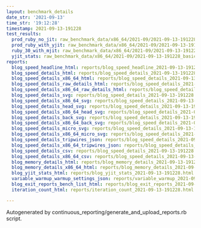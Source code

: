 ```yaml
---
layout: benchmark_details
date_str: '2021-09-13'
time_str: '19:12:28'
timestamp: 2021-09-13-191228
test_results:
  prod_ruby_no_jit: raw_benchmark_data/x86_64/2021-09/2021-09-13-191228_basic_benchmark_prod_ruby_no_jit.json
  prod_ruby_with_yjit: raw_benchmark_data/x86_64/2021-09/2021-09-13-191228_basic_benchmark_prod_ruby_with_yjit.json
  ruby_30_with_mjit: raw_benchmark_data/x86_64/2021-09/2021-09-13-191228_basic_benchmark_ruby_30_with_mjit.json
  yjit_stats: raw_benchmark_data/x86_64/2021-09/2021-09-13-191228_basic_benchmark_yjit_stats.json
reports:
  blog_speed_headline_html: reports/blog_speed_headline_2021-09-13-191228.html
  blog_speed_details_html: reports/blog_speed_details_2021-09-13-191228.html
  blog_speed_details_x86_64_html: reports/blog_speed_details_2021-09-13-191228.x86_64.html
  blog_speed_details_raw_details_html: reports/blog_speed_details_2021-09-13-191228.raw_details.html
  blog_speed_details_x86_64_raw_details_html: reports/blog_speed_details_2021-09-13-191228.x86_64.raw_details.html
  blog_speed_details_svg: reports/blog_speed_details_2021-09-13-191228.svg
  blog_speed_details_x86_64_svg: reports/blog_speed_details_2021-09-13-191228.x86_64.svg
  blog_speed_details_head_svg: reports/blog_speed_details_2021-09-13-191228.head.svg
  blog_speed_details_x86_64_head_svg: reports/blog_speed_details_2021-09-13-191228.x86_64.head.svg
  blog_speed_details_back_svg: reports/blog_speed_details_2021-09-13-191228.back.svg
  blog_speed_details_x86_64_back_svg: reports/blog_speed_details_2021-09-13-191228.x86_64.back.svg
  blog_speed_details_micro_svg: reports/blog_speed_details_2021-09-13-191228.micro.svg
  blog_speed_details_x86_64_micro_svg: reports/blog_speed_details_2021-09-13-191228.x86_64.micro.svg
  blog_speed_details_tripwires_json: reports/blog_speed_details_2021-09-13-191228.tripwires.json
  blog_speed_details_x86_64_tripwires_json: reports/blog_speed_details_2021-09-13-191228.x86_64.tripwires.json
  blog_speed_details_csv: reports/blog_speed_details_2021-09-13-191228.csv
  blog_speed_details_x86_64_csv: reports/blog_speed_details_2021-09-13-191228.x86_64.csv
  blog_memory_details_html: reports/blog_memory_details_2021-09-13-191228.html
  blog_memory_details_x86_64_html: reports/blog_memory_details_2021-09-13-191228.x86_64.html
  blog_yjit_stats_html: reports/blog_yjit_stats_2021-09-13-191228.html
  variable_warmup_warmup_settings_json: reports/variable_warmup_2021-09-13-191228.warmup_settings.json
  blog_exit_reports_bench_list_html: reports/blog_exit_reports_2021-09-13-191228.bench_list.html
  iteration_count_html: reports/iteration_count_2021-09-13-191228.html

---
```

Autogenerated by continuous_reporting/generate_and_upload_reports.rb script.
